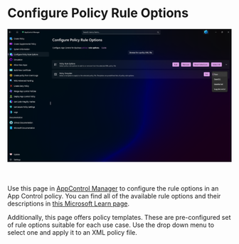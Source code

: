 # Configure Policy Rule Options

<div align="center">

<img src="https://raw.githubusercontent.com/HotCakeX/.github/refs/heads/main/Pictures/PNG%20and%20JPG/AppControl%20Manager%20page%20screenshots/Configure%20Policy%20Rule%20Options.png" alt="AppControl Manager Application's Configure Policy Rule Options Page">

</div>

<br>

<br>

Use this page in [AppControl Manager](https://github.com/HotCakeX/Harden-Windows-Security/wiki/AppControl-Manager) to configure the rule options in an App Control policy. You can find all of the available rule options and their descriptions in [this Microsoft Learn page](https://learn.microsoft.com/en-us/windows/security/application-security/application-control/app-control-for-business/design/select-types-of-rules-to-create#table-1-app-control-for-business-policy---policy-rule-options).

Additionally, this page offers policy templates. These are pre-configured set of rule options suitable for each use case. Use the drop down menu to select one and apply it to an XML policy file.

<br>
